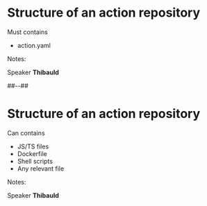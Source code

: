<!-- .slide: -->

# Structure of an action repository

Must contains

- action.yaml
<!-- .element: class="list-fragment" -->

Notes:

Speaker **Thibauld**

##--##

# Structure of an action repository

Can contains

- JS/TS files
- Dockerfile
- Shell scripts
- Any relevant file
<!-- .element: class="list-fragment" -->

Notes:

Speaker **Thibauld**
